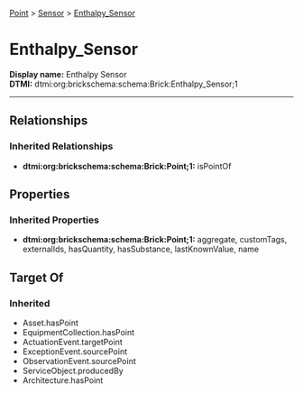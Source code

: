 [Point](../../Point.md) > [Sensor](../Sensor.md) > [Enthalpy_Sensor](.)
# Enthalpy_Sensor

**Display name:** Enthalpy Sensor<br />
**DTMI:** dtmi:org:brickschema:schema:Brick:Enthalpy_Sensor;1

---
## Relationships
### Inherited Relationships
* **dtmi:org:brickschema:schema:Brick:Point;1:** isPointOf
## Properties
### Inherited Properties
* **dtmi:org:brickschema:schema:Brick:Point;1:** aggregate, customTags, externalIds, hasQuantity, hasSubstance, lastKnownValue, name
## Target Of
### Inherited
* Asset.hasPoint
* EquipmentCollection.hasPoint
* ActuationEvent.targetPoint
* ExceptionEvent.sourcePoint
* ObservationEvent.sourcePoint
* ServiceObject.producedBy
* Architecture.hasPoint
